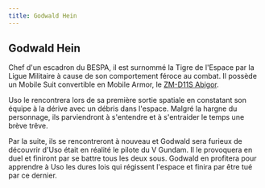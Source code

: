 ```yaml
---
title: Godwald Hein
---
```


Godwald Hein
------------





Chef d'un escadron du BESPA, il est surnommé la Tigre de l'Espace par la Ligue Militaire à cause de son comportement féroce au combat. Il possède un Mobile Suit convertible en Mobile Armor, le [ZM-D11S Abigor](uc/victory-gundam/zm-d11s-abigor.html). 
  
Uso le rencontrera lors de sa première sortie spatiale en constatant son équipe à la dérive avec un débris dans l'espace. Malgré la hargne du personnage, ils parviendront à s'entendre et à s'entraider le temps une brève trêve. 



Par la suite, ils se rencontreront à nouveau et Godwald sera furieux de découvrir d'Uso était en réalité le pilote du V Gundam. Il le provoquera en duel et finiront par se battre tous les deux sous. Godwald en profitera pour apprendre à Uso les dures lois qui régissent l'espace et finira par être tué par ce dernier. 


